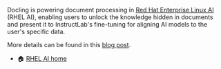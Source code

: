 Docling is powering document processing in [Red Hat Enterprise Linux AI][home] (RHEL AI),
enabling users to unlock the knowledge hidden in documents and present it to
InstructLab's fine-tuning for aligning AI models to the user's specific data.

More details can be found in this [blog post][blog].

- 🏠 [RHEL AI home][home]

[home]: https://www.redhat.com/en/technologies/linux-platforms/enterprise-linux/ai
[blog]: https://www.redhat.com/en/blog/docling-missing-document-processing-companion-generative-ai
